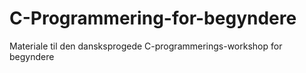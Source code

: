 # C-Programmering-for-begyndere
Materiale til den dansksprogede C-programmerings-workshop for begyndere

